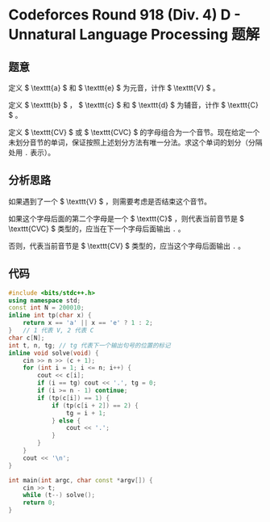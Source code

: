 # Codeforces Round 918 (Div. 4) D - Unnatural Language Processing 题解

## 题意

定义 $ \texttt{a} $ 和 $ \texttt{e} $ 为元音，计作 $ \texttt{V} $ 。

定义 $ \texttt{b} $ ， $ \texttt{c} $ 和 $ \texttt{d} $ 为辅音，计作 $ \texttt{C} $ 。

定义 $ \texttt{CV} $ 或 $ \texttt{CVC} $ 的字母组合为一个音节。现在给定一个未划分音节的单词，保证按照上述划分方法有唯一分法。求这个单词的划分（分隔处用 `.` 表示）。

## 分析思路

如果遇到了一个 $ \texttt{V} $ ，则需要考虑是否结束这个音节。

如果这个字母后面的第二个字母是一个 $ \texttt{C}$ ，则代表当前音节是 $ \texttt{CVC} $ 类型的，应当在下一个字母后面输出 `.` 。

否则，代表当前音节是 $ \texttt{CV} $ 类型的，应当这个字母后面输出 `.` 。

## 代码

```cpp
#include <bits/stdc++.h>
using namespace std;
const int N = 200010;
inline int tp(char x) {
    return x == 'a' || x == 'e' ? 1 : 2;
}   // 1 代表 V, 2 代表 C
char c[N];
int t, n, tg; // tg 代表下一个输出句号的位置的标记
inline void solve(void) {
    cin >> n >> (c + 1);
    for (int i = 1; i <= n; i++) {
        cout << c[i];
        if (i == tg) cout << '.', tg = 0;
        if (i >= n - 1) continue;
        if (tp(c[i]) == 1) {
            if (tp(c[i + 2]) == 2) {
                tg = i + 1;
            } else {
                cout << '.';
            }
        }
    }
    cout << '\n';
}

int main(int argc, char const *argv[]) {
    cin >> t;
    while (t--) solve();
    return 0;
}

```
